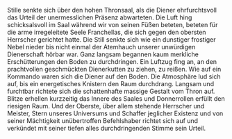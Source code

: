 Stille senkte sich über den hohen Thronsaal, als die Diener ehrfurchtsvoll das Urteil der unermesslichen Präsenz abwarteten. Die Luft hing schicksalsvoll im Saal während wir von seinen Füßen beteten, beteten für die arme irregeleitete Seele Franchellas, die sich gegen den obersten Herrscher gerichtet hatte. Die Still senkte sich wie ein dunstiger frostiger Nebel nieder bis nicht einmal der Atemhauch unserer unwürdigen Dienerschaft hörbar war. Ganz langsam begannen kaum merkliche Erschütterungen den Boden zu durchdringen. Ein Luftzug fing an, an den prachtvollen geschmückten Dienerkutten zu ziehen, zu reißen. Wie auf ein Kommando waren sich die Diener auf den Boden. Die Atmosphäre lud sich auf, bis ein energetisches Knistern den Raum durchdrang. Langsam und furchtbar richtete sich die schattenhafte massige Gestalt vom Thron auf. Blitze erhellen kurzzeitig das Innere des Saales und Donnerrollen erfüllt den riesigen Raum. Und der Oberste, über allem stehende Herrscher und Meister, Stern unseres Universums und Schaffer jeglicher Existenz und von seiner Mächtigkeit unübertroffen Befehlshaber richtet sich auf und verkündet mit seiner tiefen alles durchdringenden Stimme sein Urteil. 